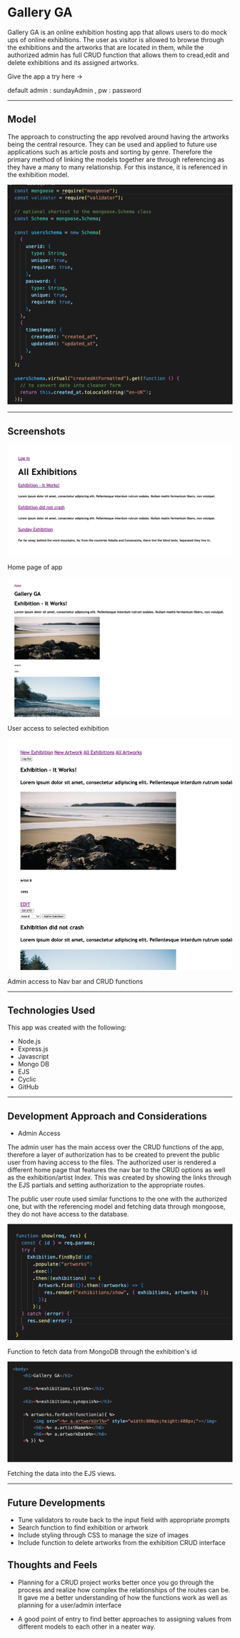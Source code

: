 # Gallery GA

Gallery GA is an online exhibition hosting app that allows users to do mock ups of online exhibitions. The user as visitor is allowed to browse through the exhibitions and the artworks that are located in them, while the authorized admin has full CRUD function that allows them to cread,edit and delete exhibitions and its assigned artworks.

Give the app a try here ->

default admin : sundayAdmin , pw : password

---

## Model

The approach to constructing the app revolved around having the artworks being the central resource. They can be used and applied to future use applications such as article posts and sorting by genre. Therefore the primary method of linking the models together are through referencing as they have a many to many relationship. For this instance, it is referenced in the exhibition model.

![](20230319162242.png)

---

## Screenshots

![](20230319162430.png)

Home page of app

![](20230319162523.png)

User access to selected exhibition

![](20230319162642.png)

Admin access to Nav bar and CRUD functions

---

## Technologies Used

This app was created with the following:

- Node.js
- Express.js
- Javascript
- Mongo DB
- EJS
- Cyclic
- GitHub

---

## Development Approach and Considerations

- Admin Access

The admin user has the main access over the CRUD functions of the app, therefore a layer of authorization has to be created to prevent the public user from having access to the files. The authorized user is rendered a different home page that features the nav bar to the CRUD options as well as the exhibition/artist Index. This was created by showing the links through the EJS partials and setting authorization to the appropriate routes.

The public user route used similar functions to the one with the authorized one, but with the referencing model and fetching data through mongoose, they do not have access to the database.

![](20230319163550.png)

Function to fetch data from MongoDB through the exhibition's id

![](20230319163650.png)

Fetching the data into the EJS views.

---

## Future Developments

- Tune validators to route back to the input field with appropriate prompts
- Search function to find exhibition or artwork
- Include styling through CSS to manage the size of images
- Include function to delete artworks from the exhibition CRUD interface

## Thoughts and Feels

- Planning for a CRUD project works better once you go through the process and realize how complex the relationships of the routes can be. It gave me a better understanding of how the functions work as well as planning for a user/admin interface

- A good point of entry to find better approaches to assigning values from different models to each other in a neater way.
